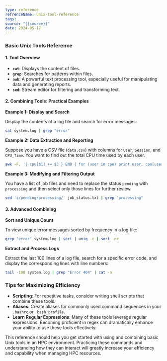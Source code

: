 ```yaml
---
type: reference
refrenceName: unix-tool-reference
tags: 
source: "{{source}}"
date: 2024-05-17
---
```

### Basic Unix Tools Reference 

#### 1. **Tool Overview**

- **`cat`**: Displays the content of files.
- **`grep`**: Searches for patterns within files.
- **`awk`**: A powerful text processing tool, especially useful for manipulating data and generating reports.
- **`sed`**: Stream editor for filtering and transforming text.

#### 2. **Combining Tools: Practical Examples**

**Example 1: Display and Search**

Display the contents of a log file and search for error messages:

```bash
cat system.log | grep "error"
```

**Example 2: Data Extraction and Reporting**

Suppose you have a CSV file (`data.csv`) with columns for `User`, `Session`, and `CPU_Time`. You want to find out the total CPU time used by each user.

```bash
awk -F, '{ cpu[$1] += $3 } END { for (user in cpu) print user, cpu[user] }' data.csv
```

**Example 3: Modifying and Filtering Output**

You have a list of job files and need to replace the status `pending` with `processing` and then select only those lines for further review.

```bash
sed 's/pending/processing/' job_status.txt | grep "processing"
```

#### 3. **Advanced Combining**

**Sort and Unique Count**

To view unique error messages sorted by frequency in a log file:

```bash
grep "error" system.log | sort | uniq -c | sort -nr
```

**Extract and Process Logs**

Extract the last 100 lines of a log file, search for a specific error code, and display the corresponding lines with line numbers:

```bash
tail -100 system.log | grep "Error 404" | cat -n
```

### Tips for Maximizing Efficiency

- **Scripting**: For repetitive tasks, consider writing shell scripts that combine these tools.
- **Aliases**: Create aliases for commonly used command sequences in your `.bashrc` or `.bash_profile`.
- **Learn Regular Expressions**: Many of these tools leverage regular expressions. Becoming proficient in regex can dramatically enhance your ability to use these tools effectively.

This reference should help you get started with using and combining basic Unix tools in an HPC environment. Practicing these commands and understanding how they can interact will greatly increase your efficiency and capability when managing HPC resources.